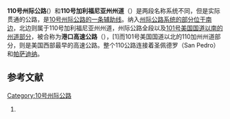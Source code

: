 **110号州际公路**(）和**110号加利福尼亚州州道**（）是两段名称系统不同，但是实际贯通的公路，是[10号州际公路的一条](https://zh.wikipedia.org/wiki/10号州际公路加利福尼亚州段 "wikilink")[辅助线](../Page/美國州際公路輔助線列表.md "wikilink")。纳入[州际公路系统的部分位于南边](https://zh.wikipedia.org/wiki/州际公路系统 "wikilink")，北边则属于110号加利福尼亚州州道，州际公路全段以及[101号美国国道以南的州道部分](https://zh.wikipedia.org/wiki/101号美国国道加利福尼亚州段 "wikilink")，被合称为**港口高速公路**（），\[1\]而101号美国国道以北的110加州州道部分，则是美国西部最早的高速公路。整个110公路连接着圣佩德罗（San
Pedro）和[帕萨迪纳](../Page/帕萨迪纳_\(加利福尼亚州\).md "wikilink")。

## 参考文献

[Category:10号州际公路](https://zh.wikipedia.org/wiki/Category:10号州际公路 "wikilink")

1.